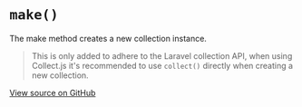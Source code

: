 # `make()`

The make method creates a new collection instance.

> This is only added to adhere to the Laravel collection API, when using Collect.js it's recommended to use `collect()` directly when creating a new collection.




[View source on GitHub](https://github.com/ecrmnn/collect.js/blob/master/src/methods/make.js)